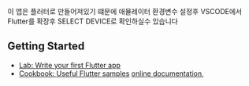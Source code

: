 이 앱은 플러터로 만들어져있기 떄문에 애뮬레이터 환경변수 설정후 VSCODE에서 Flutter를 확장후 SELECT DEVICE로 확인하실수 있습니다



## Getting Started
- [Lab: Write your first Flutter app](https://docs.flutter.dev/get-started/codelab)
- [Cookbook: Useful Flutter samples](https://docs.flutter.dev/cookbook)
[online documentation](https://docs.flutter.dev/), 
